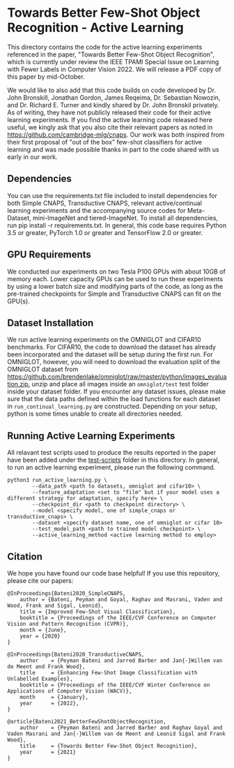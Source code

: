 # Towards Better Few-Shot Object Recognition - Active Learning

This directory contains the code for the active learning experiments referenced in the paper, "Towards Better Few-Shot Object Recognition", which is currently under review the IEEE TPAMI Special Issue on Learning with Fewer Labels in Computer Vision 2022. We will release a PDF copy of this paper by mid-October.

We would like to also add that this code builds on code developed by Dr. John Bronskill, Jonathan Gordon, James Reqeima, Dr. Sebastian Nowozin, and Dr. Richard E. Turner and kindly shared by Dr. John Bronskil privately. As of writing, they have not publicly released their code for their active learning experiments. If you find the active learning code released here useful, we kingly ask that you also cite their relevant papers as noted in https://github.com/cambridge-mlg/cnaps. Our work was both inspired from their first proposal of "out of the box" few-shot classifiers for active learning and was made possible thanks in part to the code shared with us early in our work.

## Dependencies
You can use the requirements.txt file included to install dependencies for both Simple CNAPS, Transductive CNAPS, relevant active/continual learning experiments and the accompanying source codes for Meta-Dataset, mini-ImageNet and tiered-ImageNet. To install all dependencies, run pip install -r requirements.txt. In general, this code base requires Python 3.5 or greater, PyTorch 1.0 or greater and TensorFlow 2.0 or greater.

## GPU Requirements
We conducted our experiments on two Tesla P100 GPUs with about 10GB of memory each. Lower capacity GPUs can be used to run these experiments by using a lower batch size and modifying parts of the code, as long as the pre-trained checkpoints for Simple and Transductive CNAPS can fit on the GPU(s).

## Dataset Installation
We run active learning experiments on the OMNIGLOT and CIFAR10 benchmarks. For CIFAR10, the code to download the dataset has already been incorporated and the dataset will be setup during the first run. For OMNIGLOT, however, you will need to download the evaluation split of the OMNIGLOT dataset from https://github.com/brendenlake/omniglot/raw/master/python/images_evaluation.zip, unzip and place all images inside an ```omniglot/test``` test folder inside your dataset folder. If you encounter any dataset issues, please make sure that the data paths defined within the load functions for each dataset in ```run_continual_learning.py``` are constructed. Depending on your setup, python is some times unable to create all directories needed.

## Running Active Learning Experiments

All relavant test scripts used to produce the results reported in the paper have been added under the [test-scripts](github.com/plai-group/simple-cnaps/active-learning/test-scripts/) folder in this directory. In general, to run an active learning experiment, please run the following command.

```
python3 run_active_learning.py \
        --data_path <path to datasets, omniglot and cifar10> \
        --feature_adaptation <set to "film" but if your model uses a different strategy for adaptation, specify here> \
        --checkpoint_dir <path to checkpoint directory> \
        --model <specify model, one of simple_cnaps or transductive_cnaps> \
        --dataset <specify dataset name, one of omniglot or cifar 10> 
        --test_model_path <path to trained model checkpoint> \
        --active_learning_method <active learning method to employ>
```

## Citation
We hope you have found our code base helpful! If you use this repository, please cite our papers:

```
@InProceedings{Bateni2020_SimpleCNAPS,
    author = {Bateni, Peyman and Goyal, Raghav and Masrani, Vaden and Wood, Frank and Sigal, Leonid},
    title = {Improved Few-Shot Visual Classification},
    booktitle = {Proceedings of the IEEE/CVF Conference on Computer Vision and Pattern Recognition (CVPR)},
    month = {June},
    year = {2020}
}

@InProceedings{Bateni2020_TransductiveCNAPS,
    author    = {Peyman Bateni and Jarred Barber and Jan{-}Willem van de Meent and Frank Wood},
    title     = {Enhancing Few-Shot Image Classification with Unlabelled Examples},
    booktitle = {Proceedings of the IEEE/CVF Winter Conference on Applications of Computer Vision (WACV)},
    month     = {January},
    year      = {2022},
}

@article{Bateni2021_BetterFewShotObjectRecognition,
    author    = {Peyman Bateni and Jarred Barber and Raghav Goyal and Vaden Masrani and Jan{-}Willem van de Meent and Leonid Sigal and Frank Wood},
    title     = {Towards Better Few-Shot Object Recognition},
    year      = {2021}
}
```
